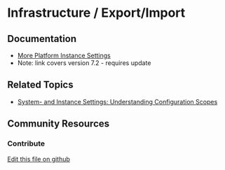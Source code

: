 # Infrastructure / Export/Import

## Documentation

* [More Platform Instance Settings](https://portal.liferay.dev/docs/7-2/user/-/knowledge_base/u/more-platform-section-instance-settings)
* Note: link covers version 7.2 - requires update

## Related Topics

* [System- and Instance Settings: Understanding Configuration Scopes](https://learn.liferay.com/dxp/7.x/en/system-administration/system-settings/understanding-configuration-scope.html#system-settings-and-instance-settings)

## Community Resources


### Contribute

[Edit this file on github](https://github.com/olafk/controlpanel-documentation-docs/blob/master/md/73en/com_liferay_configuration_admin_web_portlet_InstanceSettingsPortlet/com.liferay.exportimport.configuration.ExportImportServiceConfiguration.md)
